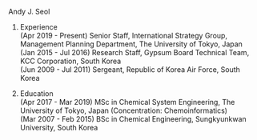 Andy J. Seol

1. Experience  
(Apr 2019 - Present)  Senior Staff, International Strategy Group, Management Planning Department, The University of Tokyo, Japan  
(Jan 2015 - Jul 2016) Research Staff, Gypsum Board Technical Team, KCC Corporation, South Korea  
(Jun 2009 - Jul 2011) Sergeant, Republic of Korea Air Force, South Korea

2. Education  
(Apr 2017 - Mar 2019) MSc in Chemical System Engineering, The University of Tokyo, Japan (Concentration: Chemoinformatics)  
(Mar 2007 - Feb 2015) BSc in Chemical Engineering, Sungkyunkwan University, South Korea  
